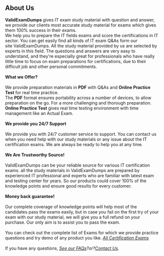 <section id="faqs">
<h1>About Us</h1>

<p><strong>ValidExamDumps&nbsp;</strong>gives IT exam study material with question and answer, we provide our clients most accurate study material for exams which gives them 100% success in their exams.<br />
We help you to prepare the IT fields exams and score the certifications in IT sector. You can get easily find all kinds of IT exam Q&amp;As form our site&nbsp;ValidExamDumps. All the study material provided by us are selected by experts in this field. The questions and answers are very easy to understand, and they&#39;re especially great for professionals who have really little time to focus on exam preparations for certifications, due to their difficult job and other personal commitments.<br />
&nbsp;<br />
<strong>What we Offer?</strong>&nbsp;<br />
&nbsp;<br />
We provide preparation materials in&nbsp;<strong>PDF</strong>&nbsp;with Q&amp;As and&nbsp;<strong>Online Practice Test</strong>&nbsp;for real time practice.<br />
The&nbsp;<strong>PDF</strong>&nbsp;format ensures portability across a number of devices, to allow preparation on the go. For a more challenging and thorough preparation.<br />
<strong>Online Practice Test</strong>&nbsp;gives real time testing environment with time management like an Actual Exam.<br />
&nbsp;<br />
<strong>We provide you 24/7 Support</strong><br />
<br />
We provide you with 24/7 customer service to support. You can contact us when you need help with our study materials or any issue about the IT certification exams. We are always be ready to help you at any time.&nbsp;<br />
<br />
<strong>We Are Trustworthy Source!</strong><br />
&nbsp;<br />
ValidExamDumps&nbsp;can be your reliable source for various IT certification exams. all the study materials in&nbsp;ValidExamDumps&nbsp;are prepared by experienced IT professional and experts who are familiar with latest exam and testing center for years. So our products could cover 100% of the knowledge points and ensure good results for every customer.<br />
&nbsp;<br />
<strong>Money back guarantee!</strong><br />
&nbsp;<br />
Our complete coverage of knowledge points will help most of the candidates pass the exams easily, but in case you fail on the first try of your exam with our study material, we will give you a full refund on your purchase. Our only aim is to assist you to pass the exam.&nbsp;<br />
&nbsp;<br />
You can check out the complete list of Exams for which we provide practice questions and try demo of any product you like.&nbsp;<em><u><a href="https://www.validexamdumps.com/vendors">All Certification Exams</a></u></em><br />
&nbsp;<br />
If you have any questions,&nbsp;<em><u><a href="https://www.validexamdumps.com/faqs">See our FAQs</a></u></em><em>?or?</em><em><u><a href="https://www.validexamdumps.com/contact">Contact Us</a></u></em><em>.</em>&nbsp;</p>
</section>

<footer>&nbsp;</footer>
